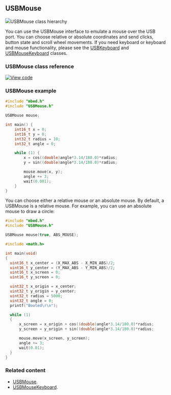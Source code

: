 ## USBMouse

<span class="images">![](https://os.mbed.com/docs/v5.10/feature-hal-spec-usb-device-doxy/class_u_s_b_mouse.png)<span>USBMouse class hierarchy</span></span>

You can use the USBMouse interface to emulate a mouse over the USB port. You can choose relative or absolute coordinates and send clicks, button state and scroll wheel movements. If you need keyboard or keyboard and mouse functionality, please see the [USBKeyboard](USBKeyboard.html) and [USBMouseKeyboard](USBMouseKeyboard.html) classes.

### USBMouse class reference

[![View code](https://www.mbed.com/embed/?type=library)](https://os.mbed.com/docs/v5.10/feature-hal-spec-usb-device-doxy/class_u_s_b_mouse.html)

### USBMouse example

```C++
#include "mbed.h"
#include "USBMouse.h"

USBMouse mouse;

int main() {
    int16_t x = 0;
    int16_t y = 0;
    int32_t radius = 10;
    int32_t angle = 0;

    while (1) {
        x = cos((double)angle*3.14/180.0)*radius;
        y = sin((double)angle*3.14/180.0)*radius;

        mouse.move(x, y);
        angle += 3;
        wait(0.001);
    }
}
```

You can choose either a relative mouse or an absolute mouse. By default, a USBMouse is a relative mouse. For example, you can use an absolute mouse to draw a circle:

```C++
#include "mbed.h"
#include "USBMouse.h"

USBMouse mouse(true, ABS_MOUSE);

#include <math.h>

int main(void)
{
  uint16_t x_center = (X_MAX_ABS - X_MIN_ABS)/2;
  uint16_t y_center = (Y_MAX_ABS - Y_MIN_ABS)/2;
  uint16_t x_screen = 0;
  uint16_t y_screen = 0;

  uint32_t x_origin = x_center;
  uint32_t y_origin = y_center;
  uint32_t radius = 5000;
  uint32_t angle = 0;
  printf("Booted\r\n");

  while (1)
  {
      x_screen = x_origin + cos((double)angle*3.14/180.0)*radius;
      y_screen = y_origin + sin((double)angle*3.14/180.0)*radius;

      mouse.move(x_screen, y_screen);
      angle += 3;
      wait(0.01);
  }
}
```

### Related content

- [USBMouse](USBMouse.html).
- [USBMouseKeyboard](USBMouseKeyboard.html).
